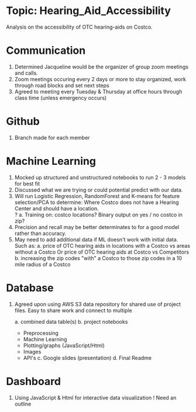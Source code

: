 # Topic: Hearing_Aid_Accessibility
Analysis on the accessibility of OTC hearing-aids on Costco.  

# Communication
  1. Determined Jacqueline would be the organizer of group zoom meetings and calls.
  2. Zoom meetings occuring every 2 days or more to stay organized, work through road blocks and set next steps
  3. Agreed to meeting every Tuesday & Thursday at office hours through class time (unless emergency occurs)

# Github
  1. Branch made for each member

# Machine Learning
  1. Mocked up structured and unstructured notebooks to run 2 - 3 models for best fit
  2. Discussed what we are trying or could potential predict with our data. 
  3. Will run Logistic Regression, RandomForest and K-means for feature selection/PCA to determine:
     Where Costco does not have a Hearing Center and should have a location.  
?     a. Training on: costco locations?  Binary output on yes / no costco in zip?
  4. Precision and recall may be better determinates to for a good model rather than accuracy.
  5. May need to add additional data if ML doesn't work with initial data.  Such as:
     a. price of OTC hearing aids in locations with a Costco vs areas without a Costco Or 
        price of OTC hearing aids at Costco vs Competitors
     b. increasing the zip codes "with" a Costco to those zip codes in a 10 mile radius of a Costco
     
# Database
  1. Agreed upon using AWS S3 data repository for shared use of project files.  Easy to share work and connect to multiple 
     
     a. combined data table(s)
     b. project notebooks
        * Preprocessing 
        * Machine Learning
        * Plotting/graphs (JavaScript/Html)
        * Images
        * API's
     c. Google slides (presentation)
     d. Final Readme
     
# Dashboard
  1. Using JavaScript & Html for interactive data visualization
! Need an outline
     
